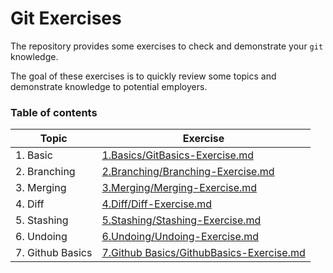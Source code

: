 # Git Exercises

The repository provides some exercises to check and demonstrate your `git` knowledge.

The goal of these exercises is to quickly review some topics and demonstrate knowledge to potential employers.

### Table of contents

| Topic            | Exercise                                                                               |
| ---------------- | -------------------------------------------------------------------------------------- |
| 1. Basic         | [1.Basics/GitBasics-Exercise.md](./1.Basics/GitBasics-Exercise.md)                     |
| 2. Branching     | [2.Branching/Branching-Exercise.md](./2.Branching/Branching-Exercise.md)               |
| 3. Merging       | [3.Merging/Merging-Exercise.md](./3.Merging/Merging-Exercise.md)                       |
| 4. Diff          | [4.Diff/Diff-Exercise.md](./4.Diff/Diff-Exercise.md)                                   |
| 5. Stashing      | [5.Stashing/Stashing-Exercise.md](./5.Stashing/Stashing-Exercise.md)                   |
| 6. Undoing       | [6.Undoing/Undoing-Exercise.md](./6.Undoing/Undoing-Exercise.md)                       |
| 7. Github Basics | [7.Github Basics/GithubBasics-Exercise.md](7.Github%20Basics/GithubBasics-Exercise.md) |

